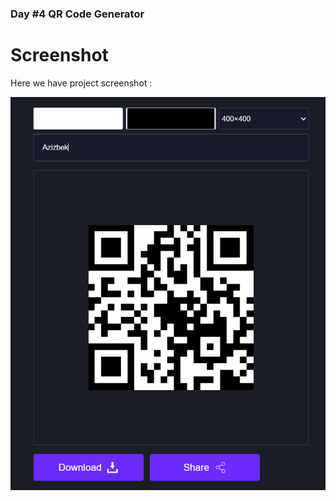 ### Day #4 QR Code Generator

# Screenshot

Here we have project screenshot :

![screenshot](./screenshot.png)
